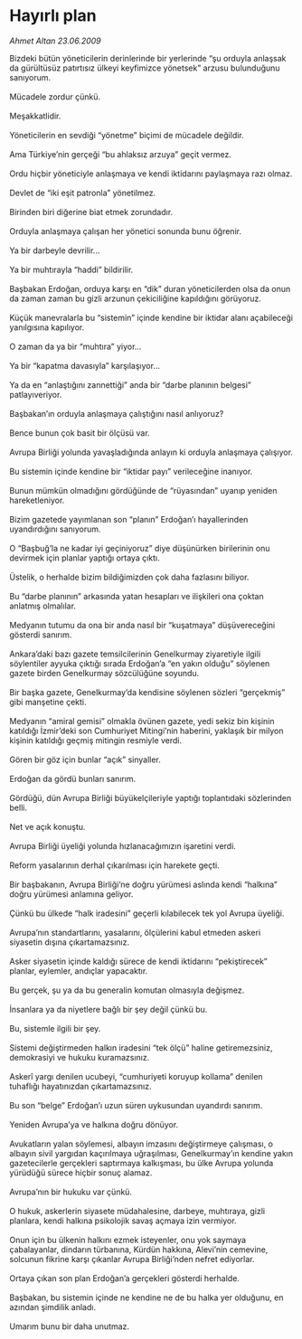 # Hayırlı plan

*Ahmet Altan 23.06.2009*

<div class="taraf_structure_2col_1zq">
<div class="margen_n">



 <p>Bizdeki bütün yöneticilerin derinlerinde bir yerlerinde “şu orduyla anlaşsak da gürültüsüz patırtısız ülkeyi keyfimizce yönetsek” arzusu bulunduğunu sanıyorum. <br/><br/>Mücadele zordur çünkü. <br/><br/>Meşakkatlidir. <br/><br/>Yöneticilerin en sevdiği “yönetme” biçimi de mücadele değildir. <br/><br/>Ama Türkiye’nin gerçeği “bu ahlaksız arzuya” geçit vermez. <br/><br/>Ordu hiçbir yöneticiyle anlaşmaya ve kendi iktidarını paylaşmaya razı olmaz. <br/><br/>Devlet de “iki eşit patronla” yönetilmez. <br/><br/>Birinden biri diğerine biat etmek zorundadır. <br/><br/>Orduyla anlaşmaya çalışan her yönetici sonunda bunu öğrenir. <br/><br/>Ya bir darbeyle devrilir... <br/><br/>Ya bir muhtırayla “haddi” bildirilir. <br/><br/>Başbakan Erdoğan, orduya karşı en “dik” duran yöneticilerden olsa da onun da zaman zaman bu gizli arzunun çekiciliğine kapıldığını görüyoruz. <br/><br/>Küçük manevralarla bu “sistemin” içinde kendine bir iktidar alanı açabileceği yanılgısına kapılıyor. <br/><br/>O zaman da ya bir “muhtıra” yiyor... <br/><br/>Ya bir “kapatma davasıyla” karşılaşıyor... <br/><br/>Ya da en “anlaştığını zannettiği” anda bir “darbe planının belgesi” patlayıveriyor. <br/><br/>Başbakan’ın orduyla anlaşmaya çalıştığını nasıl anlıyoruz? <br/><br/>Bence bunun çok basit bir ölçüsü var. <br/><br/>Avrupa Birliği yolunda yavaşladığında anlayın ki orduyla anlaşmaya çalışıyor. <br/><br/>Bu sistemin içinde kendine bir “iktidar payı” verileceğine inanıyor. <br/><br/>Bunun mümkün olmadığını gördüğünde de “rüyasından” uyanıp yeniden hareketleniyor. <br/><br/>Bizim gazetede yayımlanan son “planın” Erdoğan’ı hayallerinden uyandırdığını sanıyorum. <br/><br/>O “Başbuğ’la ne kadar iyi geçiniyoruz” diye düşünürken birilerinin onu devirmek için planlar yaptığı ortaya çıktı. <br/><br/>Üstelik, o herhalde bizim bildiğimizden çok daha fazlasını biliyor. <br/><br/>Bu “darbe planının” arkasında yatan hesapları ve ilişkileri ona çoktan anlatmış olmalılar.<br/><br/>Medyanın tutumu da ona bir anda nasıl bir “kuşatmaya” düşüvereceğini gösterdi sanırım. <br/><br/>Ankara’daki bazı gazete temsilcilerinin Genelkurmay ziyaretiyle ilgili söylentiler ayyuka çıktığı sırada Erdoğan’a “en yakın olduğu” söylenen gazete birden Genelkurmay sözcülüğüne soyundu. <br/><br/>Bir başka gazete, Genelkurmay’da kendisine söylenen sözleri “gerçekmiş” gibi manşetine çekti. <br/><br/>Medyanın “amiral gemisi” olmakla övünen gazete, yedi sekiz bin kişinin katıldığı İzmir’deki son Cumhuriyet Mitingi’nin haberini, yaklaşık bir milyon kişinin katıldığı geçmiş mitingin resmiyle verdi. <br/><br/>Gören bir göz için bunlar “açık” sinyaller. <br/><br/>Erdoğan da gördü bunları sanırım. <br/><br/>Gördüğü, dün Avrupa Birliği büyükelçileriyle yaptığı toplantıdaki sözlerinden belli. <br/><br/>Net ve açık konuştu. <br/><br/>Avrupa Birliği üyeliği yolunda hızlanacağımızın işaretini verdi. <br/><br/>Reform yasalarının derhal çıkarılması için harekete geçti. <br/><br/>Bir başbakanın, Avrupa Birliği’ne doğru yürümesi aslında kendi “halkına” doğru yürümesi anlamına geliyor. <br/><br/>Çünkü bu ülkede “halk iradesini” geçerli kılabilecek tek yol Avrupa üyeliği. <br/><br/>Avrupa’nın standartlarını, yasalarını, ölçülerini kabul etmeden askeri siyasetin dışına çıkartamazsınız. <br/><br/>Asker siyasetin içinde kaldığı sürece de kendi iktidarını “pekiştirecek” planlar, eylemler, andıçlar yapacaktır. <br/><br/>Bu gerçek, şu ya da bu generalin komutan olmasıyla değişmez. <br/><br/>İnsanlara ya da niyetlere bağlı bir şey değil çünkü bu. <br/><br/>Bu, sistemle ilgili bir şey. <br/><br/>Sistemi değiştirmeden halkın iradesini “tek ölçü” haline getiremezsiniz, demokrasiyi ve hukuku kuramazsınız. <br/><br/>Askerî yargı denilen ucubeyi, “cumhuriyeti koruyup kollama” denilen tuhaflığı hayatınızdan çıkartamazsınız. <br/><br/>Bu son “belge” Erdoğan’ı uzun süren uykusundan uyandırdı sanırım. <br/><br/>Yeniden Avrupa’ya ve halkına doğru dönüyor. <br/><br/>Avukatların yalan söylemesi, albayın imzasını değiştirmeye çalışması, o albayın sivil yargıdan kaçırılmaya uğraşılması, Genelkurmay’ın kendine yakın gazetecilerle gerçekleri saptırmaya kalkışması, bu ülke Avrupa yolunda yürüdüğü sürece hiçbir sonuç alamaz. <br/><br/>Avrupa’nın bir hukuku var çünkü. <br/><br/>O hukuk, askerlerin siyasete müdahalesine, darbeye, muhtıraya, gizli planlara, kendi halkına psikolojik savaş açmaya izin vermiyor. <br/><br/>Onun için bu ülkenin halkını ezmek isteyenler, onu yok saymaya çabalayanlar, dindarın türbanına, Kürdün hakkına, Alevi’nin cemevine, solcunun fikrine karşı çıkanlar Avrupa Birliği’nden nefret ediyorlar. <br/><br/>Ortaya çıkan son plan Erdoğan’a gerçekleri gösterdi herhalde. <br/><br/>Başbakan, bu sistemin içinde ne kendine ne de bu halka yer olduğunu, en azından şimdilik anladı. <br/><br/>Umarım bunu bir daha unutmaz.</p>
<br/>
<br/>
<br/>



<br/>


<div id="taraf_not">
</div>

</div>


</div>

